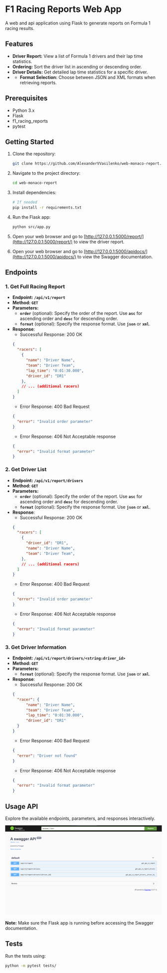 # F1 Racing Reports Web App

A web and api application using Flask to generate reports on Formula 1 racing results.

## Features

- **Driver Report:** View a list of Formula 1 drivers and their lap time statistics.
- **Ordering:** Sort the driver list in ascending or descending order.
- **Driver Details:** Get detailed lap time statistics for a specific driver.
- - **Format Selection:** Choose between JSON and XML formats when retrieving reports.

## Prerequisites

- Python 3.x
- Flask
- f1_racing_reports
- pytest

## Getting Started

1. Clone the repository:

    ```bash
    git clone https://github.com/AlexanderVVasilenko/web-monaco-report.git
    ```

2. Navigate to the project directory:

    ```bash
    cd web-monaco-report
    ```

3. Install dependencies:

    ```bash
    # If needed
    pip install -r requirements.txt
    ```

4. Run the Flask app:

    ```bash
    python src/app.py
    ```

5. Open your web browser and go to [http://127.0.0.1:5000/report/](http://127.0.0.1:5000/report/) to view the driver report.
   
6. Open your web browser and go to [http://127.0.0.1:5000/apidocs/](http://127.0.0.1:5000/apidocs/) to view the 
Swagger documentation.

## Endpoints

### 1. Get Full Racing Report

* **Endpoint: `/api/v1/report`**
* **Method: `GET`**
* **Parameters:**
  * **`order`** (optional): Specify the order of the report. Use **`asc`** for ascending order and **`desc`** for descending 
    order.
  * **`format`** (optional): Specify the response format. Use **`json`** or **`xml`**.
* **Response**:
  * Successful Response: 200 OK
  ```json lines
  {
    "racers": [
      {
        "name": "Driver Name",
        "team": "Driver Team",
        "lap_time": "0:01:30.000",
        "driver_id": "DR1"
      },
      // ... (additional racers)
    ]
  }
  ```
  * Error Response: 400 Bad Request
  ```json
  {
    "error": "Invalid order parameter"
  }
  ```
  * Error Response: 406 Not Acceptable response
  ```json
  {
    "error": "Invalid format parameter"
  }
  ```
### 2. Get Driver List
* **Endpoint: `/api/v1/report/drivers`**
* **Method: `GET`**
* **Parameters:**
  * **`order`** (optional): Specify the order of the report. Use **`asc`** for ascending order and **`desc`** for descending 
    order.
  * **`format`** (optional): Specify the response format. Use **`json`** or **`xml`**.
* **Response**:
  * Successful Response: 200 OK
  ```json lines
  {
    "racers": [
      {
        "driver_id": "DR1",
        "name": "Driver Name",
        "team": "Driver Team",
      },
      // ... (additional racers)
    ]
  }
  ```
  * Error Response: 400 Bad Request
  ```json
  {
    "error": "Invalid order parameter"
  }
  ```
  * Error Response: 406 Not Acceptable response
  ```json
  {
    "error": "Invalid format parameter"
  }
  ```
### 3. Get Driver Information
* **Endpoint: `/api/v1/report/drivers/<string:driver_id>`**
* **Method: `GET`**
* **Parameters:**
  * **`format`** (optional): Specify the response format. Use **`json`** or **`xml`**.
* **Response**:
  * Successful Response: 200 OK
  ```json
  {
    "racer": {
        "name": "Driver Name",
        "team": "Driver Team",
        "lap_time": "0:01:30.000",
        "driver_id": "DR1"
    }
  }
  ```
  * Error Response: 400 Bad Request
  ```json
  {
    "error": "Driver not found"
  }
  ```
  * Error Response: 406 Not Acceptable response
  ```json
  {
    "error": "Invalid format parameter"
  }
  ```
  
## Usage API

Explore the available endpoints, parameters, and responses interactively.

![Swagger UI](swagger_screen.png)

**Note:** Make sure the Flask app is running before accessing the Swagger documentation.

## Tests

Run the tests using:

```bash
python -m pytest tests/
